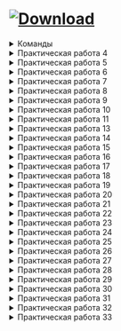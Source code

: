# <a href="https://github.com/xttqd/obt/releases/download/latest/master.zip"><img alt="Download" src="https://custom-icon-badges.demolab.com/badge/-%D0%A1%D0%BA%D0%B0%D1%87%D0%B0%D1%82%D1%8C%20%D1%80%D0%B5%D0%BF%D0%BE%D0%B7%D0%B8%D1%82%D0%BE%D1%80%D0%B8%D0%B9-198754?style=for-the-badge&logo=download&logoColor=white"></a>

<details>
<summary>Команды</summary>

```bash
npm i
```
```bash
npx hardhat node
```
```bash
npx hardhat test
```
</details>

<details>
<summary>Практическая работа 4</summary>

- [x] [Factorial.sol](contracts/4_Factorial.sol)
- [x] [BinaryToDecimal.sol](contracts/4_BinaryToDecimal.sol)
- [x] [OctalToDecimal.sol](contracts/4_OctalToDecimal.sol)
</details>

<details>
<summary>Практическая работа 5</summary>

- [x] [DecimalToBinaryConverter.sol](contracts/5_DecimalToBinaryConverter.sol)
- [x] [DecimalToHexConverter.sol](contracts/5_DecimalToHexConverter.sol)
- [x] [BaseConverter.sol](contracts/5_BaseConverter.sol)
</details>

<details>
<summary>Практическая работа 6</summary>

- [x] [Calculator.sol](contracts/6_Calculator.sol)
- [x] [BitwiseCalculator.sol](contracts/6_BitwiseCalculator.sol)
- [x] [BitwiseCalculatorAdvanced.sol](contracts/6_BitwiseCalculatorAdvanced.sol)
</details>

<details>
<summary>Практическая работа 7</summary>

- [x] [Exponentiation.sol](contracts/7_Exponentiation.sol)
- [x] [BitwiseShift.sol](contracts/7_BitwiseShift.sol)
- [x] [DateCalculator.sol](contracts/7_DateCalculator.sol)
</details>

<details>
<summary>Практическая работа 8</summary>

- [x] [Note.sol](contracts/8_Note.sol)
</details>

<details>
<summary>Практическая работа 9</summary>

- [x] [NewNote.sol](contracts/9_NewNote.sol)
</details>

<details>
<summary>Практическая работа 10</summary>

- [x] [Greetings.sol](contracts/10_Greetings.sol)
- [x] [Greetings.html](dapps/10.html)
</details>

<details>
<summary>Практическая работа 11</summary>

- [x] [Voting.sol](contracts/11_Voting.sol)
- [x] [Voting.html](dapps/11.html)
</details>

<details>
<summary>Практическая работа 13</summary>

- [x] [13.html](dapps/13.html)
</details>

<details>
<summary>Практическая работа 14</summary>

- [x] [14.html](dapps/14.html)
</details>

<details>
<summary>Практическая работа 15</summary>

- [x] [15.html](dapps/15.html)
</details>

<details>
<summary>Практическая работа 16</summary>

- [x] [16.html](dapps/16.html)
</details>

<details>
<summary>Практическая работа 17</summary>

- [x] [Owner.sol](contracts/17_Owner.sol)
- [x] [Owner.html](dapps/17.html)
</details>

<details>
<summary>Практическая работа 18</summary>

- [x] Grades.sol
- [ ] Grades.html
</details>

<details>
<summary>Практическая работа 19</summary>

- [x] Address.sol
- [ ] Address.html
</details>

<details>
<summary>Практическая работа 20</summary>

- [x] Voter.sol
- [ ] Voter.html
</details>

<details>
<summary>Практическая работа 21</summary>

- [x] RandomSeven.sol
- [ ] RandomSeven.html
</details>

<details>
<summary>Практическая работа 22</summary>

- [x] RLottery.sol
- [ ] RLottery.html
</details>

<details>
<summary>Практическая работа 23</summary>

- [x] [Dice.sol](contracts/23_Dice.sol)
- [x] [Dice.html](dapps/23.html)
</details>

<details>
<summary>Практическая работа 24</summary>

- [x] Dice_2.sol
- [ ] Dice_2.html
</details>

<details>
<summary>Практическая работа 25</summary>

- [x] DragonFarm.sol
- [ ] DragonFarm.html
</details>

<details>
<summary>Практическая работа 26</summary>

- [x] DragonForge.sol
- [ ] DragonForge.html
</details>

<details>
<summary>Практическая работа 27</summary>

- [x] Transaction.sol
- [ ] Transaction.html
</details>

<details>
<summary>Практическая работа 28</summary>

- [x] Split.sol
- [ ] Split.html
</details>

<details>
<summary>Практическая работа 29</summary>

- [x] Donation.sol
- [ ] Donation.html
</details>

<details>
<summary>Практическая работа 30</summary>

- [x] BankDeposit.sol
- [ ] BankDeposit.html
</details>

<details>
<summary>Практическая работа 31</summary>

- [x] Insurance.sol
- [ ] Insurance.html
</details>

<details>
<summary>Практическая работа 32</summary>

- [x] MyCoin.sol
- [ ] MyCoin.html
</details>

<details>
<summary>Практическая работа 33</summary>

- [x] [Dice.random.test.js](./test/Dice.random.test.js)
- [x] [Dice.deploy.test.js](./test/Dice.deploy.test.js)
- [x] [Dice.winner.test.js](./test/Dice.winner.test.js)
</details>